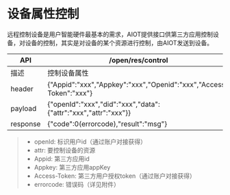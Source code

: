 # 设备属性控制

远程控制设备是用户智能硬件最基本的需求，AIOT提供接口供第三方应用控制设备，对设备的控制，其实是对设备的某个资源进行控制，由AIOT发送到设备。

| API | /open/res/control |
| -- | -- |
| 描述 | 控制设备属性 |
| header | {"Appid":"xxx","Appkey":"xxx","Openid":"xxx","Access-Token":"xxx"} |
| payload | {"openId":"xxx","did":"xxx","data":{"attr":"xxx","attr":"xxx"}} |
| response | {"code":0(errorcode),"result":"msg"} |

> - openId: 标识用户id（通过账户对接获得）
> - attr: 要控制设备的资源
> - Appid: 第三方应用id
> - Appkey: 第三方应用appKey
> - Access-Token: 第三方用户授权token（通过账户对接获得）
> - errorcode: 错误码（详见附件）